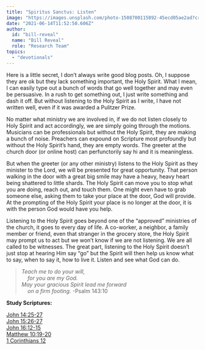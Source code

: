 ```yaml
---
title: "Spiritus Sanctus: Listen"
image: "https://images.unsplash.com/photo-1508700115892-45ecd05ae2ad?crop=entropy&cs=srgb&fm=jpg&ixid=Mnw5NjYxfDB8MXxzZWFyY2h8Mnx8c3RyZWFtfGVufDB8fHx8MTYyMjg1OTE2Ng&ixlib=rb-1.2.1&q=85"
date: "2021-06-14T11:52:50.606Z"
author:
  id: "bill-reveal"
  name: "Bill Reveal"
  role: "Research Team"
topics:
  - "devotionals"
---
```

Here is a little secret, I don’t always write good blog posts. Oh, I suppose they are ok but they lack something important, the Holy Spirit. What I mean, I can easily type out a bunch of words that go well together and may even be persuasive. In a rush to get something out, I just write something and dash it off. But without listening to the Holy Spirit as I write, I have not written well, even if it was awarded a Pulitzer Prize.

No matter what ministry we are involved in, if we do not listen closely to Holy Spirit and act accordingly, we are simply going through the motions. Musicians can be professionals but without the Holy Spirit, they are making a bunch of noise. Preachers can expound on Scripture most profoundly but without the Holy Spirit’s hand, they are empty words. The greeter at the church door (or online host) can perfunctorily say hi and it is meaningless.

But when the greeter (or any other ministry) listens to the Holy Spirit as they minister to the Lord, we will be presented for great opportunity. That person walking in the door with a great big smile may have a heavy, heavy heart being shattered to little shards. The Holy Spirit can move you to stop what you are doing, reach out, and touch them. One might even have to grab someone else, asking them to take your place at the door, God will provide. At the prompting of the Holy Spirit your place is no longer at the door, it is with the person God would have you help.

Listening to the Holy Spirit goes beyond one of the “approved” ministries of the church, it goes to every day of life. A co-worker, a neighbor, a family member or friend, even that stranger in the grocery store, the Holy Spirit may prompt us to act but we won’t know if we are not listening. We are all called to be witnesses. The great part, listening to the Holy Spirit doesn’t just stop at hearing Him say “go” but the Spirit will then help us know what to say, when to say it, how to live it. Listen and see what God can do.

> _Teach me to do your will,   
> &nbsp;&nbsp;&nbsp;&nbsp;for you are my God.   
> May your gracious Spirit lead me forward    
> &nbsp;&nbsp;&nbsp;&nbsp;on a firm footing._ -Psalm 143:10

**Study Scriptures:**

[John 14:25-27][jhn14]  
[John 15:26-27][jhn15]  
[John 16:12-15][jhn16]  
[Matthew 10:19-20][mat10]  
[1 Corinthians 12][1co12]  

[jhn14]: https://biblehub.com/context/john/14-25.htm
[jhn15]: https://biblehub.com/context/john/15-26.htm
[jhn16]: https://biblehub.com/context/john/16-12.htm
[mat10]: https://biblehub.com/context/matthew/10-19.htm
[1co12]: https://biblehub.com/1_corinthians/12.htm
